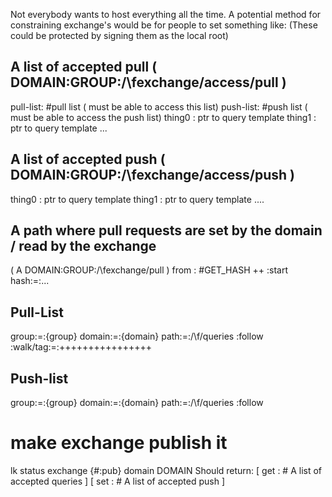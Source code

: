 Not everybody wants to host everything all the time.
A potential method for constraining exchange's would be for people to set something like:
(These could be protected by signing them as the local root)

## A list of accepted pull ( DOMAIN:GROUP:/\fexchange/access/pull )
pull-list: #pull list ( must be able to access this list)
push-list: #push list ( must be able to access the push list)
thing0   : ptr to query template
thing1   : ptr to query template
...

## A list of accepted push ( DOMAIN:GROUP:/\fexchange/access/push )

thing0   : ptr to query template
thing1   : ptr to query template
....

## A path where pull requests are set by the domain / read by the exchange
( A DOMAIN:GROUP:/\fexchange/pull )
from : #GET_HASH
++
:start
hash:=:...

## Pull-List
group:=:{group}
domain:=:{domain}
path:=:/\f/queries
:follow
:walk/tag:=:++++++++++++++++


## Push-list
group:=:{group}
domain:=:{domain}
path:=:/\f/queries
:follow

# make exchange publish it
lk status exchange {#:pub} domain DOMAIN
Should return:
[ get : # A list of accepted queries ]
[ set : # A list of accepted push ]


